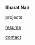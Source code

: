 **Bharat Nair**

projects

<a href="test.docx" download>
resume
  
<a href="mailto:webmaster@example.com">contact</a><br> 

